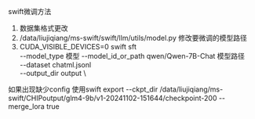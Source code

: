 swift微调方法
1.    数据集格式更改
2.   /data/liujiqiang/ms-swift/swift/llm/utils/model.py     修改要微调的模型路径
3.  CUDA_VISIBLE_DEVICES=0 swift sft \
    --model_type  模型
    --model_id_or_path qwen/Qwen-7B-Chat 模型路径\
    --dataset chatml.jsonl \
    --output_dir output \

如果出现缺少config 使用swift export --ckpt_dir /data/liujiqiang/ms-swift/CHIPoutput/glm4-9b/v1-20241102-151644/checkpoint-200 --merge_lora true
